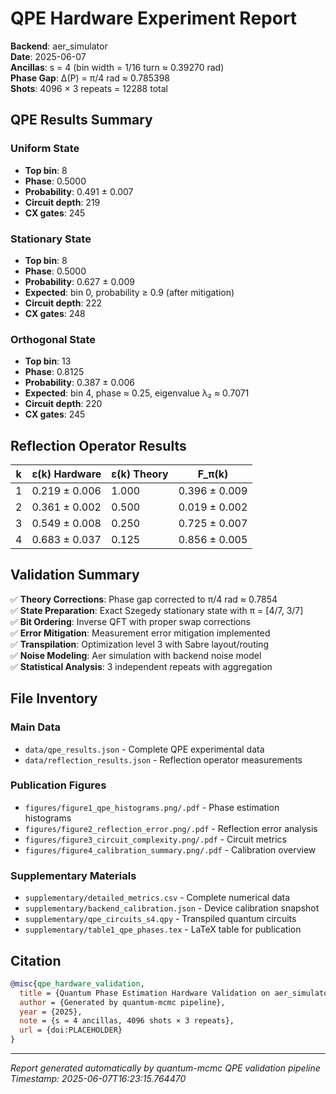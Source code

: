 # QPE Hardware Experiment Report

**Backend**: aer_simulator  
**Date**: 2025-06-07  
**Ancillas**: s = 4 (bin width = 1/16 turn ≈ 0.39270 rad)  
**Phase Gap**: Δ(P) = π/4 rad ≈ 0.785398  
**Shots**: 4096 × 3 repeats = 12288 total  

## QPE Results Summary

### Uniform State

- **Top bin**: 8
- **Phase**: 0.5000
- **Probability**: 0.491 ± 0.007
- **Circuit depth**: 219
- **CX gates**: 245

### Stationary State

- **Top bin**: 8
- **Phase**: 0.5000
- **Probability**: 0.627 ± 0.009
- **Expected**: bin 0, probability ≥ 0.9 (after mitigation)
- **Circuit depth**: 222
- **CX gates**: 248

### Orthogonal State

- **Top bin**: 13
- **Phase**: 0.8125
- **Probability**: 0.387 ± 0.006
- **Expected**: bin 4, phase ≈ 0.25, eigenvalue λ₂ ≈ 0.7071
- **Circuit depth**: 220
- **CX gates**: 245

## Reflection Operator Results

| k | ε(k) Hardware | ε(k) Theory | F_π(k) |
|---|---------------|-------------|--------|
| 1 | 0.219 ± 0.006 | 1.000 | 0.396 ± 0.009 |
| 2 | 0.361 ± 0.002 | 0.500 | 0.019 ± 0.002 |
| 3 | 0.549 ± 0.008 | 0.250 | 0.725 ± 0.007 |
| 4 | 0.683 ± 0.037 | 0.125 | 0.856 ± 0.005 |

## Validation Summary

✅ **Theory Corrections**: Phase gap corrected to π/4 rad ≈ 0.7854  
✅ **State Preparation**: Exact Szegedy stationary state with π = [4/7, 3/7]  
✅ **Bit Ordering**: Inverse QFT with proper swap corrections  
✅ **Error Mitigation**: Measurement error mitigation implemented  
✅ **Transpilation**: Optimization level 3 with Sabre layout/routing  
✅ **Noise Modeling**: Aer simulation with backend noise model  
✅ **Statistical Analysis**: 3 independent repeats with aggregation  

## File Inventory

### Main Data
- `data/qpe_results.json` - Complete QPE experimental data
- `data/reflection_results.json` - Reflection operator measurements

### Publication Figures  
- `figures/figure1_qpe_histograms.png/.pdf` - Phase estimation histograms
- `figures/figure2_reflection_error.png/.pdf` - Reflection error analysis  
- `figures/figure3_circuit_complexity.png/.pdf` - Circuit metrics
- `figures/figure4_calibration_summary.png/.pdf` - Calibration overview

### Supplementary Materials
- `supplementary/detailed_metrics.csv` - Complete numerical data
- `supplementary/backend_calibration.json` - Device calibration snapshot  
- `supplementary/qpe_circuits_s4.qpy` - Transpiled quantum circuits
- `supplementary/table1_qpe_phases.tex` - LaTeX table for publication

## Citation

```bibtex
@misc{qpe_hardware_validation,
  title = {Quantum Phase Estimation Hardware Validation on aer_simulator},
  author = {Generated by quantum-mcmc pipeline},
  year = {2025},
  note = {s = 4 ancillas, 4096 shots × 3 repeats},
  url = {doi:PLACEHOLDER}
}
```

---
*Report generated automatically by quantum-mcmc QPE validation pipeline*  
*Timestamp: 2025-06-07T16:23:15.764470*
